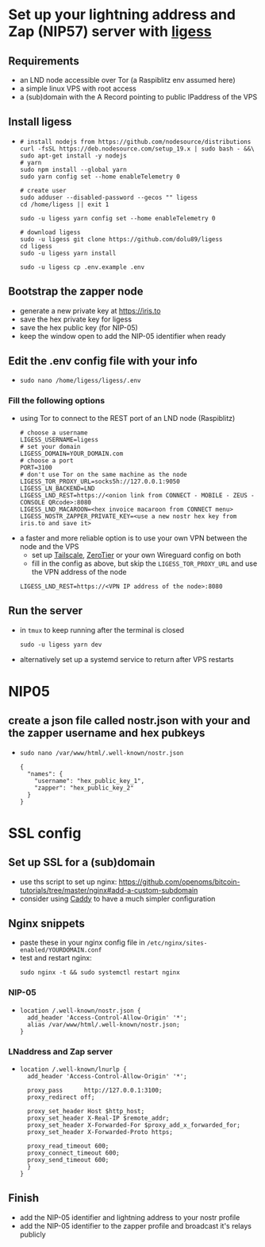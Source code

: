 # Set up your lightning address and Zap (NIP57) server with [ligess](https://github.com/Dolu89/ligess)

## Requirements
* an LND node accessible over Tor (a Raspiblitz env assumed here)
* a simple linux VPS with root access
* a (sub)domain with the A Record pointing to public IPaddress of the VPS
## Install ligess
*
  ```
  # install nodejs from https://github.com/nodesource/distributions
  curl -fsSL https://deb.nodesource.com/setup_19.x | sudo bash - &&\
  sudo apt-get install -y nodejs
  # yarn
  sudo npm install --global yarn
  sudo yarn config set --home enableTelemetry 0

  # create user
  sudo adduser --disabled-password --gecos "" ligess
  cd /home/ligess || exit 1

  sudo -u ligess yarn config set --home enableTelemetry 0

  # download ligess
  sudo -u ligess git clone https://github.com/dolu89/ligess
  cd ligess
  sudo -u ligess yarn install

  sudo -u ligess cp .env.example .env
  ```

## Bootstrap the zapper node
* generate a new private key at https://iris.to
* save the hex private key for ligess
* save the hex public key (for NIP-05)
* keep the window open to add the NIP-05 identifier when ready

## Edit the .env config file with your info
*
  ```
  sudo nano /home/ligess/ligess/.env
  ```
### Fill the following options
* using Tor to connect to the REST port of an LND node (Raspiblitz)
  ```
  # choose a username
  LIGESS_USERNAME=ligess
  # set your domain
  LIGESS_DOMAIN=YOUR_DOMAIN.com
  # choose a port
  PORT=3100
  # don't use Tor on the same machine as the node
  LIGESS_TOR_PROXY_URL=socks5h://127.0.0.1:9050
  LIGESS_LN_BACKEND=LND
  LIGESS_LND_REST=https://<onion link from CONNECT - MOBILE - ZEUS - CONSOLE QRcode>:8080
  LIGESS_LND_MACAROON=<hex invoice macaroon from CONNECT menu>
  LIGESS_NOSTR_ZAPPER_PRIVATE_KEY=<use a new nostr hex key from iris.to and save it>
  ```
* a faster and more reliable option is to use your own VPN between the node and the VPS
  * set up [Tailscale](https://tailscale.com/download/), [ZeroTier](https://www.zerotier.com/download/) or your own Wireguard config on both
  * fill in the config as above, but skip the `LIGESS_TOR_PROXY_URL` and use the VPN address of the node
  ```
  LIGESS_LND_REST=https://<VPN IP address of the node>:8080
  ```

## Run the server
* in `tmux` to keep running after the terminal is closed
  ```
  sudo -u ligess yarn dev
  ```
* alternatively set up a systemd service to return after VPS restarts


# NIP05
## create a json file called nostr.json with your and the zapper username and hex pubkeys
*
  ```
  sudo nano /var/www/html/.well-known/nostr.json
  ```
  ```
  {
    "names": {
      "username": "hex_public_key_1",
      "zapper": "hex_public_key_2"
    }
  }
  ```

# SSL config
## Set up SSL for a (sub)domain
* use ths script to set up nginx: https://github.com/openoms/bitcoin-tutorials/tree/master/nginx#add-a-custom-subdomain
* consider using [Caddy](https://github.com/caddyserver/caddy) to have a much simpler configuration

## Nginx snippets
* paste these in your nginx config file in `/etc/nginx/sites-enabled/YOURDOMAIN.conf`
* test and restart nginx:
  ```
  sudo nginx -t && sudo systemctl restart nginx
  ```

### NIP-05
*
  ```
  location /.well-known/nostr.json {
    add_header 'Access-Control-Allow-Origin' '*';
    alias /var/www/html/.well-known/nostr.json;
  }
  ```
### LNaddress and Zap server
*
  ```
  location /.well-known/lnurlp {
    add_header 'Access-Control-Allow-Origin' '*';

    proxy_pass      http://127.0.0.1:3100;
    proxy_redirect off;

    proxy_set_header Host $http_host;
    proxy_set_header X-Real-IP $remote_addr;
    proxy_set_header X-Forwarded-For $proxy_add_x_forwarded_for;
    proxy_set_header X-Forwarded-Proto https;

    proxy_read_timeout 600;
    proxy_connect_timeout 600;
    proxy_send_timeout 600;
    }
  }
  ```

## Finish
* add the NIP-05 identifier and lightning address to your nostr profile
* add the NIP-05 identifier to the zapper profile and broadcast it's relays publicly
